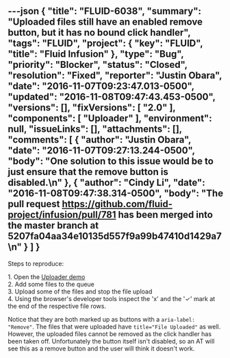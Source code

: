 ---json
{
  "title": "FLUID-6038",
  "summary": "Uploaded files still have an enabled remove button, but it has no bound click handler",
  "tags": "FLUID",
  "project": {
    "key": "FLUID",
    "title": "Fluid Infusion"
  },
  "type": "Bug",
  "priority": "Blocker",
  "status": "Closed",
  "resolution": "Fixed",
  "reporter": "Justin Obara",
  "date": "2016-11-07T09:23:47.013-0500",
  "updated": "2016-11-08T09:47:43.453-0500",
  "versions": [],
  "fixVersions": [
    "2.0"
  ],
  "components": [
    "Uploader"
  ],
  "environment": null,
  "issueLinks": [],
  "attachments": [],
  "comments": [
    {
      "author": "Justin Obara",
      "date": "2016-11-07T09:27:13.244-0500",
      "body": "One solution to this issue would be to just ensure that the remove button is disabled.\n"
    },
    {
      "author": "Cindy Li",
      "date": "2016-11-08T09:47:38.314-0500",
      "body": "The pull request <https://github.com/fluid-project/infusion/pull/781> has been merged into the master branch at 5207fa04aa34e10135d557f9a99b47410d1429a7\n"
    }
  ]
}
---
Steps to reproduce:

1\. Open the [Uploader demo](http://build.fluidproject.org/infusion/demos/uploader/)\
2\. Add some files to the queue\
3\. Upload some of the files and stop the file upload\
4\. Using the browser's developer tools inspect the 'x' and the '✓' mark at the end of the respective file rows.&#x20;

Notice that they are both marked up as buttons with a `aria-label: "Remove"`. The files that were uploaded have `title="File Uploaded"` as well. However, the uploaded files cannot be removed as the click handler has been taken off. Unfortunately the button itself isn't disabled, so an AT will see this as a remove button and the user will think it doesn't work.

        